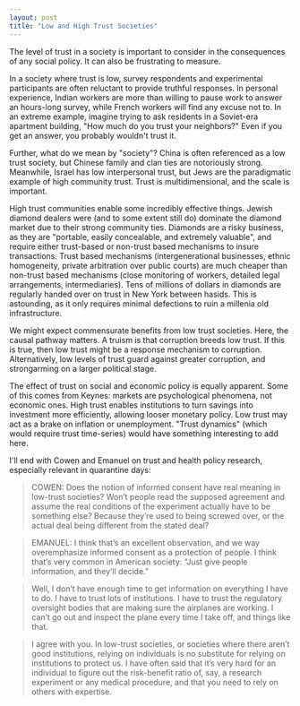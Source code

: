 ```yaml
---
layout: post
title: "Low and High Trust Societies"
---
```


The level of trust in a society is important to consider in the consequences of any social policy. It can also be frustrating to measure. 

In a society where trust is low, survey respondents and experimental participants are often reluctant to provide truthful responses. In personal experience, Indian workers are more than willing to pause work to answer an hours-long survey, while French workers will find any excuse not to. In an extreme example, imagine trying to ask residents in a Soviet-era apartment building, "How much do you trust your neighbors?" Even if you get an answer, you probably wouldn't trust it. 

Further, what do we mean by "society"? China is often referenced as a low trust society, but Chinese family and clan ties are notoriously strong. Meanwhile, Israel has low interpersonal trust, but Jews are the paradigmatic example of high community trust. Trust is multidimensional, and the scale is important. 

High trust communities enable some incredibly effective things. Jewish diamond dealers were (and to some extent still do) dominate the diamond market due to their strong community ties. Diamonds are a risky business, as they are "portable, easily concealable, and extremely valuable", and require either trust-based or non-trust based mechanisms to insure transactions. Trust based mechanisms (intergenerational businesses, ethnic homogeneity, private arbitration over public courts) are much cheaper than non-trust based mechanisms (close monitoring of workers, detailed legal arrangements, intermediaries). Tens of millions of dollars in diamonds are regularly handed over on trust in New York between hasids. This is astounding, as it only requires minimal defections to ruin a millenia old infrastructure. 

We might expect commensurate benefits from low trust societies. Here, the causal pathway matters. A truism is that corruption breeds low trust. If this is true, then low trust might be a response mechanism to corruption. Alternatively, low levels of trust guard against greater corruption, and strongarming on a larger political stage. 

The effect of trust on social and economic policy is equally apparent. Some of this comes from Keynes: markets are psychological phenomena, not economic ones. High trust enables institutions to turn savings into investment more efficiently, allowing looser monetary policy. Low trust may act as a brake on inflation or unemployment. "Trust dynamics" (which would require trust time-series) would have something interesting to add here.

I'll end with Cowen and Emanuel on trust and health policy research, especially relevant in quarantine days:

>COWEN: Does the notion of informed consent have real meaning in low-trust societies? Won’t people read the supposed agreement and assume the real conditions of the experiment actually have to be something else? Because they’re used to being screwed over, or the actual deal being different from the stated deal?

>EMANUEL: I think that’s an excellent observation, and we way overemphasize informed consent as a protection of people. I think that’s very common in American society: “Just give people information, and they’ll decide.”

>Well, I don’t have enough time to get information on everything I have to do. I have to trust lots of institutions. I have to trust the regulatory oversight bodies that are making sure the airplanes are working. I can’t go out and inspect the plane every time I take off, and things like that.

>I agree with you. In low-trust societies, or societies where there aren’t good institutions, relying on individuals is no substitute for relying on institutions to protect us. I have often said that it’s very hard for an individual to figure out the risk-benefit ratio of, say, a research experiment or any medical procedure, and that you need to rely on others with expertise.
